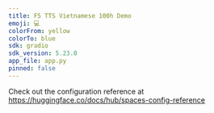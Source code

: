 ```yaml
---
title: F5 TTS Vietnamese 100h Demo
emoji: 💻
colorFrom: yellow
colorTo: blue
sdk: gradio
sdk_version: 5.23.0
app_file: app.py
pinned: false
---
```


Check out the configuration reference at https://huggingface.co/docs/hub/spaces-config-reference